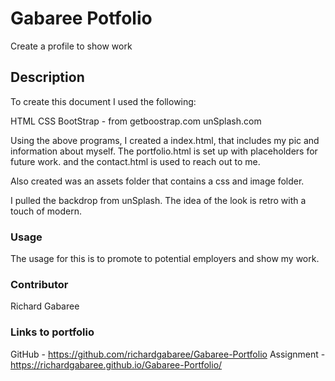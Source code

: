 # Gabaree Potfolio

Create a profile to show work 

## Description

To create this document I used the following:

HTML
CSS 
BootStrap - from getboostrap.com
unSplash.com

Using the above programs, I created a index.html, that includes my pic and information about myself. The portfolio.html is set up with placeholders for future work. and the contact.html is used to reach out to me. 

Also created was an assets folder that contains a css and image folder.  

I pulled the backdrop from unSplash. The idea of the look is retro with a touch of modern. 

### Usage

The usage for this is to promote to potential employers and show my work.

### Contributor

Richard Gabaree

### Links to portfolio

GitHub - https://github.com/richardgabaree/Gabaree-Portfolio
Assignment - https://richardgabaree.github.io/Gabaree-Portfolio/




